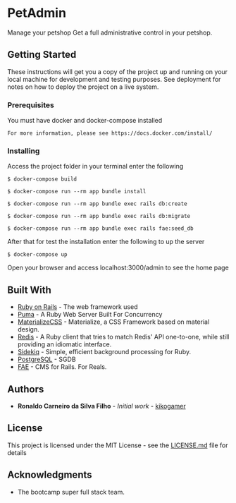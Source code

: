 # PetAdmin
Manage your petshop 
Get a full administrative control in your petshop.

## Getting Started

These instructions will get you a copy of the project up and running on your local machine for development and testing purposes. See deployment for notes on how to deploy the project on a live system.

### Prerequisites

You must have docker and docker-compose installed

```
For more information, please see https://docs.docker.com/install/ 
```

### Installing

Access the project folder in your terminal enter the following

```
$ docker-compose build
```

```
$ docker-compose run --rm app bundle install
```

```
$ docker-compose run --rm app bundle exec rails db:create
```

```
$ docker-compose run --rm app bundle exec rails db:migrate
```

```
$ docker-compose run --rm app bundle exec rails fae:seed_db
```

After that for test the installation enter the following to up the server

```
$ docker-compose up
```

Open your browser and access localhost:3000/admin to see the home page

## Built With

* [Ruby on Rails](https://rubyonrails.org/) - The web framework used
* [Puma](https://github.com/puma/puma) - A Ruby Web Server Built For Concurrency
* [MaterializeCSS](https://github.com/Dogfalo/materialize) - Materialize, a CSS Framework based on material design.
* [Redis](https://github.com/redis/redis-rb) - A Ruby client that tries to match Redis' API one-to-one, while still providing an idiomatic interface.
* [Sidekiq](https://github.com/mperham/sidekiq) - Simple, efficient background processing for Ruby.
* [PostgreSQL](https://www.postgresql.org/) - SGDB
* [FAE](https://github.com/wearefine/fae/) - CMS for Rails. For Reals.

## Authors

* **Ronaldo Carneiro da Silva Filho** - *Initial work* - [kikogamer](https://github.com/kikogamer)

## License

This project is licensed under the MIT License - see the [LICENSE.md](LICENSE.md) file for details

## Acknowledgments

* The bootcamp super full stack team.
